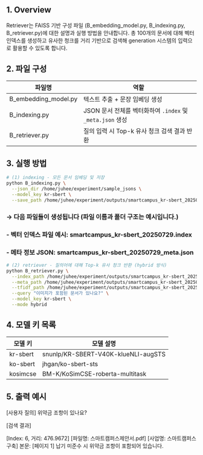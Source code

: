 ## 1. Overview
Retriever는 FAISS 기반 구성 파일 (B_embedding_model.py, B_indexing.py, B_retriever.py)에 대한 설명과 실행 방법을 안내합니다.
총 100개의 문서에 대해 벡터 인덱스를 생성하고 유사한 청크를 거리 기반으로 검색해 generation 시스템의 입력으로 활용할 수 있도록 합니다.

## 2. 파일 구성
| 파일명               | 역할                                                  |
|---------------------|-------------------------------------------------------|
| B_embedding_model.py | 텍스트 추출 + 문장 임베딩 생성                        |
| B_indexing.py        | JSON 문서 전체를 벡터화하여 `.index` 및 `_meta.json` 생성 |
| B_retriever.py       | 질의 입력 시 Top-k 유사 청크 검색 결과 반환           |

## 3. 실행 방법

```bash
# (1) indexing - 모든 문서 임베딩 및 저장
python B_indexing.py \
  --json_dir /home/juhee/experiment/sample_jsons \
  --model_key kr-sbert \
  --save_path /home/juhee/experiment/outputs/smartcampus_kr-sbert_20250729
```
### → 다음 파일들이 생성됩니다 (파일 이름과 폴더 구조는 예시입니다.)
### - 벡터 인덱스 파일 예시: smartcampus_kr-sbert_20250729.index
### - 메타 정보 JSON: smartcampus_kr-sbert_20250729_meta.json

```bash
# (2) retriever - 질의어에 대해 Top-k 유사 청크 반환 (hybrid 방식)
python B_retriever.py \
  --index_path /home/juhee/experiment/outputs/smartcampus_kr-sbert_20250729.index \
  --meta_path /home/juhee/experiment/outputs/smartcampus_kr-sbert_20250729_meta.json \
  --tfidf_path /home/juhee/experiment/outputs/smartcampus_kr-sbert_20250729_tfidf.pkl \
  --query "이미지가 포함된 문서가 있나요?" \
  --model_key kr-sbert \
  --mode hybrid
```

## 4. 모델 키 목록
| 모델 키     | 모델 설명                                    |
|-------------|-----------------------------------------------|
| kr-sbert    | snunlp/KR-SBERT-V40K-klueNLI-augSTS           |
| ko-sbert    | jhgan/ko-sbert-sts                            |
| kosimcse    | BM-K/KoSimCSE-roberta-multitask              |

## 5. 출력 예시

[사용자 질의] 위약금 조항이 있나요?

[검색 결과]

[Index: 6, 거리: 476.9672]
[파일명: 스마트캠퍼스제안서.pdf]
[사업명: 스마트캠퍼스 구축]
본문: [페이지 1] 납기 미준수 시 위약금 조항이 포함되어 있습니다.